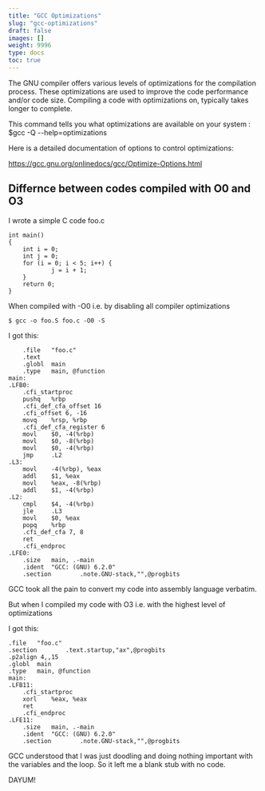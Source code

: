 ```yaml
---
title: "GCC Optimizations"
slug: "gcc-optimizations"
draft: false
images: []
weight: 9996
type: docs
toc: true
---
```


The GNU compiler offers various levels of optimizations for the compilation process. These optimizations are used to improve the code performance and/or code size. Compiling a code with optimizations on, typically takes longer to complete.

This command tells you what optimizations are available on your system : 
      $gcc -Q --help=optimizations

Here is a detailed documentation of options to control optimizations:

https://gcc.gnu.org/onlinedocs/gcc/Optimize-Options.html


## Differnce between codes compiled with O0 and O3
I wrote a simple C code foo.c

    int main()
    {
        int i = 0;
        int j = 0;
        for (i = 0; i < 5; i++) {
                j = i + 1;
        }
        return 0;
    }

When compiled with -O0 i.e. by disabling all compiler optimizations

    $ gcc -o foo.S foo.c -O0 -S

I got this:

        .file   "foo.c"
        .text
        .globl  main
        .type   main, @function
    main:
    .LFB0:
        .cfi_startproc
        pushq   %rbp
        .cfi_def_cfa_offset 16
        .cfi_offset 6, -16 
        movq    %rsp, %rbp
        .cfi_def_cfa_register 6
        movl    $0, -4(%rbp)
        movl    $0, -8(%rbp)
        movl    $0, -4(%rbp)
        jmp     .L2
    .L3:
        movl    -4(%rbp), %eax
        addl    $1, %eax
        movl    %eax, -8(%rbp)
        addl    $1, -4(%rbp)
    .L2:
        cmpl    $4, -4(%rbp)
        jle     .L3 
        movl    $0, %eax
        popq    %rbp
        .cfi_def_cfa 7, 8
        ret
        .cfi_endproc
    .LFE0:
        .size   main, .-main
        .ident  "GCC: (GNU) 6.2.0"
        .section        .note.GNU-stack,"",@progbits

GCC took all the pain to convert my code into assembly language verbatim.

But when I compiled my code with O3 i.e. with the highest level of optimizations

I got this:

    .file   "foo.c"
    .section        .text.startup,"ax",@progbits
    .p2align 4,,15
    .globl  main
    .type   main, @function
    main:
    .LFB11:
        .cfi_startproc
        xorl    %eax, %eax
        ret
        .cfi_endproc
    .LFE11:
        .size   main, .-main
        .ident  "GCC: (GNU) 6.2.0"
        .section        .note.GNU-stack,"",@progbits
    
GCC understood that I was just doodling and doing nothing important with the variables and the loop. So it left me a blank stub with no code.

DAYUM!





